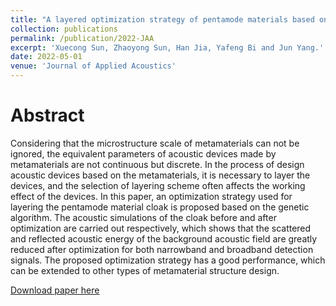 ```yaml
---
title: "A layered optimization strategy of pentamode materials based on genetic algorithm"
collection: publications
permalink: /publication/2022-JAA
excerpt: 'Xuecong Sun, Zhaoyong Sun, Han Jia, Yafeng Bi and Jun Yang.'
date: 2022-05-01
venue: 'Journal of Applied Acoustics'
---
```


Abstract
======
Considering that the microstructure scale of metamaterials can not be ignored, the equivalent parameters of acoustic devices made by metamaterials are not continuous but discrete. In the process of design acoustic devices based on the metamaterials, it is necessary to layer the devices, and the selection of layering scheme often affects the working effect of the devices. In this paper, an optimization strategy used for layering the pentamode material cloak is proposed based on the genetic algorithm. The acoustic simulations of the cloak before and after optimization are carried out respectively, which shows that the scattered and reflected acoustic energy of the background acoustic field are greatly reduced after optimization for both narrowband and broadband detection signals. The proposed optimization strategy has a good performance, which can be extended to other types of metamaterial structure design.


[Download paper here](https://sunxvecong.github.io/files/2022-JAA.pdf)
